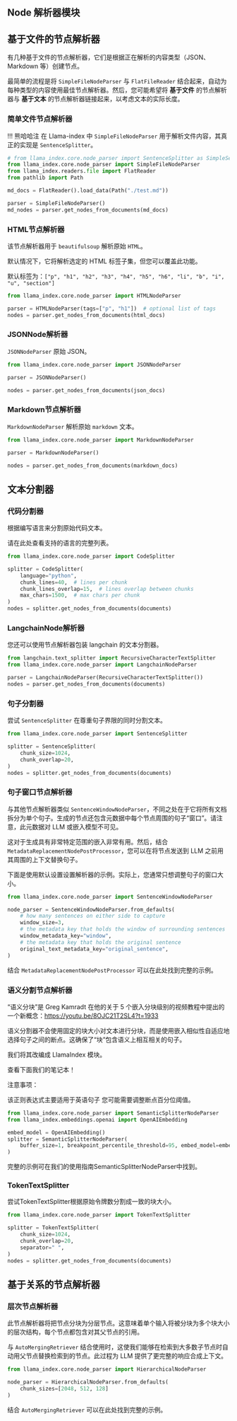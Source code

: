 ## Node 解析器模块

## 基于文件的节点解析器

有几种基于文件的节点解析器，它们是根据正在解析的内容类型（JSON、Markdown 等）创建节点。

最简单的流程是将 `SimpleFileNodeParser` 与 `FlatFileReader` 结合起来，自动为每种类型的内容使用最佳节点解析器。然后，您可能希望将 **基于文件** 的节点解析器与 **基于文本** 的节点解析器链接起来，以考虑文本的实际长度。

### 简单文件节点解析器

!!! 熊哈哈注
    在 Llama-index 中 `SimpleFileNodeParser` 用于解析文件内容，其真正的实现是 `SentenceSplitter`。

``` python
# from llama_index.core.node_parser import SentenceSplitter as SimpleSentenceSplitter
from llama_index.core.node_parser import SimpleFileNodeParser
from llama_index.readers.file import FlatReader
from pathlib import Path

md_docs = FlatReader().load_data(Path("./test.md"))

parser = SimpleFileNodeParser()
md_nodes = parser.get_nodes_from_documents(md_docs)
```

### HTML节点解析器

该节点解析器用于 `beautifulsoup` 解析原始 `HTML`。

默认情况下，它将解析选定的 HTML 标签子集，但您可以覆盖此功能。

默认标签为：`["p", "h1", "h2", "h3", "h4", "h5", "h6", "li", "b", "i", "u", "section"]`

``` python
from llama_index.core.node_parser import HTMLNodeParser

parser = HTMLNodeParser(tags=["p", "h1"])  # optional list of tags
nodes = parser.get_nodes_from_documents(html_docs)
```

### JSONNode解析器

`JSONNodeParser` 原始 JSON。

``` python
from llama_index.core.node_parser import JSONNodeParser

parser = JSONNodeParser()

nodes = parser.get_nodes_from_documents(json_docs)
```

### Markdown节点解析器

`MarkdownNodeParser` 解析原始 `markdown` 文本。

``` python
from llama_index.core.node_parser import MarkdownNodeParser

parser = MarkdownNodeParser()

nodes = parser.get_nodes_from_documents(markdown_docs)
```

## 文本分割器

### 代码分割器
根据编写语言来分割原始代码文本。

请在此处查看支持的语言的完整列表。

``` python
from llama_index.core.node_parser import CodeSplitter

splitter = CodeSplitter(
    language="python",
    chunk_lines=40,  # lines per chunk
    chunk_lines_overlap=15,  # lines overlap between chunks
    max_chars=1500,  # max chars per chunk
)
nodes = splitter.get_nodes_from_documents(documents)
```

### LangchainNode解析器

您还可以使用节点解析器包装 langchain 的文本分割器。

``` python
from langchain.text_splitter import RecursiveCharacterTextSplitter
from llama_index.core.node_parser import LangchainNodeParser

parser = LangchainNodeParser(RecursiveCharacterTextSplitter())
nodes = parser.get_nodes_from_documents(documents)
```

### 句子分割器

尝试 `SentenceSplitter` 在尊重句子界限的同时分割文本。

``` python
from llama_index.core.node_parser import SentenceSplitter

splitter = SentenceSplitter(
    chunk_size=1024,
    chunk_overlap=20,
)
nodes = splitter.get_nodes_from_documents(documents)
```

### 句子窗口节点解析器

与其他节点解析器类似 `SentenceWindowNodeParser`，不同之处在于它将所有文档拆分为单个句子。生成的节点还包含元数据中每个节点周围的句子“窗口”。请注意，此元数据对 LLM 或嵌入模型不可见。

这对于生成具有非常特定范围的嵌入非常有用。然后，结合 `MetadataReplacementNodePostProcessor`，您可以在将节点发送到 LLM 之前用其周围的上下文替换句子。

下面是使用默认设置设置解析器的示例。实际上，您通常只想调整句子的窗口大小。

``` python
from llama_index.core.node_parser import SentenceWindowNodeParser

node_parser = SentenceWindowNodeParser.from_defaults(
    # how many sentences on either side to capture
    window_size=3,
    # the metadata key that holds the window of surrounding sentences
    window_metadata_key="window",
    # the metadata key that holds the original sentence
    original_text_metadata_key="original_sentence",
)
```

结合 `MetadataReplacementNodePostProcessor` 可以在此处找到完整的示例。

### 语义分割节点解析器

“语义分块”是 Greg Kamradt 在他的关于 5 个嵌入分块级别的视频教程中提出的一个新概念：https://youtu.be/8OJC21T2SL4?t=1933

语义分割器不会使用固定的块大小对文本进行分块，而是使用嵌入相似性自适应地选择句子之间的断点。这确保了“块”包含语义上相互相关的句子。

我们将其改编成 LlamaIndex 模块。

查看下面我们的笔记本！

注意事项：

该正则表达式主要适用于英语句子
您可能需要调整断点百分位阈值。

``` python
from llama_index.core.node_parser import SemanticSplitterNodeParser
from llama_index.embeddings.openai import OpenAIEmbedding

embed_model = OpenAIEmbedding()
splitter = SemanticSplitterNodeParser(
    buffer_size=1, breakpoint_percentile_threshold=95, embed_model=embed_model
)
```

完整的示例可在我们的使用指南SemanticSplitterNodeParser中找到。

### TokenTextSplitter

尝试TokenTextSplitter根据原始令牌数分割成一致的块大小。

``` python
from llama_index.core.node_parser import TokenTextSplitter

splitter = TokenTextSplitter(
    chunk_size=1024,
    chunk_overlap=20,
    separator=" ",
)
nodes = splitter.get_nodes_from_documents(documents)
```

## 基于关系的节点解析器


### 层次节点解析器

此节点解析器将把节点分块为分层节点。这意味着单个输入将被分块为多个块大小的层次结构，每个节点都包含对其父节点的引用。

与 `AutoMergingRetriever` 结合使用时，这使我们能够在检索到大多数子节点时自动用父节点替换检索到的节点。此过程为 LLM 提供了更完整的响应合成上下文。

``` python
from llama_index.core.node_parser import HierarchicalNodeParser

node_parser = HierarchicalNodeParser.from_defaults(
    chunk_sizes=[2048, 512, 128]
)
```

结合 `AutoMergingRetriever` 可以在此处找到完整的示例。